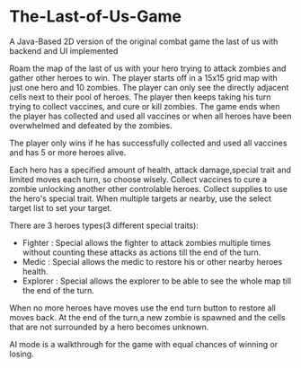# The-Last-of-Us-Game
A Java-Based 2D version of the original combat game the last of us with backend and UI implemented

Roam the map of the last of us with your hero trying to attack zombies and gather other heroes to win.
The player starts off in a 15x15 grid map with just one hero and 10 zombies. The player can
only see the directly adjacent cells next to their pool of heroes. The player then keeps taking
his turn trying to collect vaccines, and cure or kill zombies. The game ends when the player
has collected and used all vaccines or when all heroes have been overwhelmed and defeated by
the zombies.

The player only wins if he has successfully collected and used all vaccines and has 5 or more
heroes alive.

Each hero has a specified amount of health, attack damage,special trait and limited moves each turn, so choose wisely. Collect vaccines to cure a zombie unlocking another other controlable heroes. Collect supplies to use the hero's special trait. When multiple targets ar nearby, use the select target list to set your target.

There are 3 heroes types(3 different special traits):
  - Fighter : Special allows the fighter to attack zombies multiple times without counting these attacks as actions till the end of the turn.
  - Medic : Special allows the medic to restore his or other nearby heroes health.
  - Explorer : Special allows the explorer to be able to see the whole map till the end of the turn.

When no more heroes have moves use the end turn button to restore all moves back. At the end of the turn,a new zombie is spawned and the cells that are not surrounded by a hero becomes unknown.

AI mode is a walkthrough for the game with equal chances of winning or losing.
